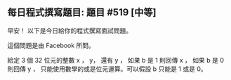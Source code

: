 ## 每日程式撰寫題目: 題目 #519 [中等]

早安！ 以下是今日給你的程式撰寫面試問題。

這個問題是由 Facebook 所問。

給定 3 個 32 位元的整數 x ， y， 還有 y ， 如果 b 是 1 則回傳 x ， 如果 b 是 0 則回傳 y ， 只能使用數學的或是位元運算。可以假設 b 只能是 1 或是 0。